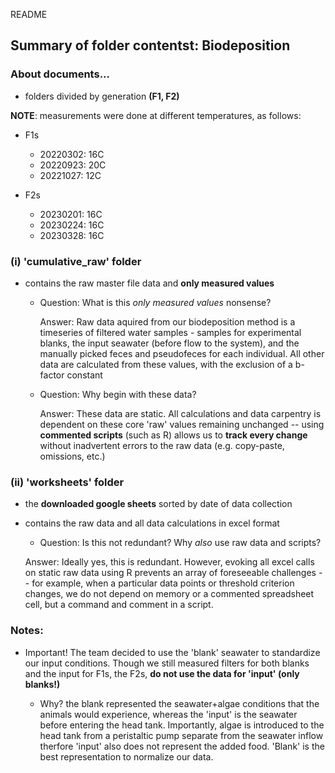 README


## Summary of folder contentst: **Biodeposition**


### About documents...

* folders divided by generation **(F1, F2)**

**NOTE**: measurements were done at different temperatures, as follows:

- F1s
	- 20220302: 16C
	- 20220923: 20C
	- 20221027: 12C

- F2s
	- 20230201: 16C
	- 20230224: 16C
	- 20230328: 16C

### (i) 'cumulative_raw' folder

* contains the raw master file data and **only measured values**

	* Question: What is this *only measured values* nonsense?

 		Answer: Raw data aquired from our biodeposition method is a timeseries of filtered water samples - samples for experimental blanks, the input seawater (before flow to the system), and the manually picked feces and pseudofeces for each individual. All other data are calculated from these values, with the exclusion of a b-factor constant  

	* Question: Why begin with these data?

		Answer: These data are static. All calculations and data carpentry is dependent on these core 'raw' values remaining unchanged -- using **commented scripts** (such as R) allows us to **track every change** without inadvertent errors to the raw data (e.g. copy-paste, omissions, etc.)

### (ii) 'worksheets' folder


 * the **downloaded google sheets** sorted by date of data collection

 * contains the raw data and all data calculations in excel format

 	* Question: Is this not redundant? Why *also* use raw data and scripts?

	Answer: Ideally yes, this is redundant. However, evoking all excel calls on static raw data using R prevents an array of foreseeable challenges -- for example, when a particular data points or threshold criterion changes, we do not depend on memory or a commented spreadsheet cell, but a command and comment in a script.

### Notes:

* Important! The team decided to use the 'blank' seawater to standardize our input conditions.
	Though we still measured filters for both blanks and the input for F1s, the F2s, **do not use the data for 'input' (only blanks!)**

	* Why? the blank represented the seawater+algae conditions that the animals would experience, whereas the 'input' is the seawater before entering the head tank. Importantly, algae is introduced to the head tank from a peristaltic pump separate from the seawater inflow therfore 'input' also does not represent the added food. 'Blank' is the best representation to normalize our data.
